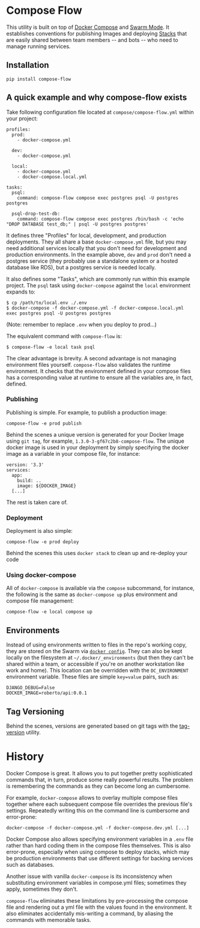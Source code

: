 # Compose Flow

This utility is built on top of [Docker Compose](https://docs.docker.com/compose/) and [Swarm Mode](https://docs.docker.com/engine/swarm/).  It establishes conventions for publishing Images and deploying [Stacks](https://docs.docker.com/get-started/part5/#prerequisites) that are easily shared between team members -- and bots -- who need to manage running services.


## Installation

```
pip install compose-flow
```


## A quick example and why compose-flow exists

Take following configuration file located at `compose/compose-flow.yml` within your project:

```
profiles:
  prod:
    - docker-compose.yml

  dev:
    - docker-compose.yml

  local:
    - docker-compose.yml
    - docker-compose.local.yml

tasks:
  psql:
    command: compose-flow compose exec postgres psql -U postgres postgres

  psql-drop-test-db:
    command: compose-flow compose exec postgres /bin/bash -c 'echo "DROP DATABASE test_db;" | psql -U postgres postgres'
```

It defines three "Profiles" for local, development, and production deployments.  They all share a base `docker-compose.yml` file, but you may need additional services locally that you don't need for development and production environments.  In the example above, `dev` and `prod` don't need a postgres service (they probably use a standalone system or a hosted database like RDS), but a postgres service is needed locally.

It also defines some "Tasks", which are commonly run within this example project.  The `psql` task using `docker-compose` against the `local` environment expands to:

```
$ cp /path/to/local.env ./.env
$ docker-compose -f docker-compose.yml -f docker-compose.local.yml exec postgres psql -U postgres postgres
```

(Note: remember to replace `.env` when you deploy to prod...)

The equivalent command with `compose-flow` is:

```
$ compose-flow -e local task psql
```

The clear advantage is brevity.  A second advantage is not managing environment files yourself.  `compose-flow` also validates the runtime environment.  It checks that the environment defined in your compose files has a corresponding value at runtime to ensure all the variables are, in fact, defined.


### Publishing

Publishing is simple.  For example, to publish a production image:

```
compose-flow -e prod publish
```

Behind the scenes a unique version is generated for your Docker Image using `git tag`, for example, `1.3.0-3-gf67c2b8-compose-flow`.  The unique docker image is used in your deployment by simply specifying the docker image as a variable in your compose file, for instance:

```
version: '3.3'
services:
  app:
    build: ..
    image: ${DOCKER_IMAGE}
  [...]
```

The rest is taken care of.


### Deployment

Deployment is also simple:

```
compose-flow -e prod deploy
```

Behind the scenes this uses `docker stack` to clean up and re-deploy your code


### Using docker-compose

All of `docker-compose` is available via the `compose` subcommand, for instance, the following is the same as `docker-compose up` plus environment and compose file management:

```
compose-flow -e local compose up
```


## Environments

Instead of using environments written to files in the repo's working copy, they are stored on the Swarm via [`docker config`](https://docs.docker.com/engine/swarm/configs/).  They can also be kept locally on the filesystem at `~/.docker/_environments` (but then they can't be shared within a team, or accessible if you're on another workstation like work and home).  This location can be overridden with the `DC_ENVIRONMENT` environment variable.  These files are simple `key=value` pairs, such as:

```
DJANGO_DEBUG=False
DOCKER_IMAGE=roberto/api:0.0.1
```


## Tag Versioning

Behind the scenes, versions are generated based on git tags with the [tag-version](https://github.com/rca/tag-version) utility.


# History
Docker Compose is great.  It allows you to put together pretty sophisticated commands that, in turn, produce some really powerful results.  The problem is remembering the commands as they can become long an cumbersome.

For example, `docker-compose` allows to overlay multiple compose files together where each subsequent compose file overrides the previous file's settings.  Repeatedly writing this on the command line is cumbersome and error-prone:

```
docker-compose -f docker-compose.yml -f docker-compose.dev.yml [...]
```

Docker Compose also allows specifying environment variables in a `.env` file rather than hard coding them in the compose files themselves.  This is also error-prone, especially when using compose to deploy stacks, which may be production environments that use different settings for backing services such as databases.

Another issue with vanilla `docker-compose` is its inconsistency when substituting environment variables in compose.yml files; sometimes they apply, sometimes they don't.

`compose-flow` eliminates these limitations by pre-processing the compose file and rendering out a yml file with the values found in the environment.  It also eliminates accidentally mis-writing a command, by aliasing the commands with memorable tasks.
